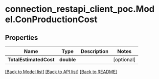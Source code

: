 # connection_restapi_client_poc.Model.ConProductionCost

## Properties

Name | Type | Description | Notes
------------ | ------------- | ------------- | -------------
**TotalEstimatedCost** | **double** |  | [optional] 

[[Back to Model list]](../README.md#documentation-for-models) [[Back to API list]](../README.md#documentation-for-api-endpoints) [[Back to README]](../README.md)

